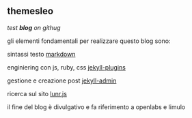 ## themesleo
_test **blog** on githug_

gli elementi fondamentali per realizzare questo blog sono:

sintassi testo
[markdown](https://guides.github.com/features/mastering-markdown/#syntax)

enginiering con js, ruby, css
[jekyll-plugins](https://jekyllrb.com/docs/plugins/#installing-a-plugin)

gestione e creazione post
[jekyll-admin](https://github.com/jekyll/jekyll-admin)

ricerca sul sito
[lunr.js](https://github.com/slashdotdash/jekyll-lunr-js-search)


il fine del blog è divulgativo e fa riferimento a openlabs e limulo


